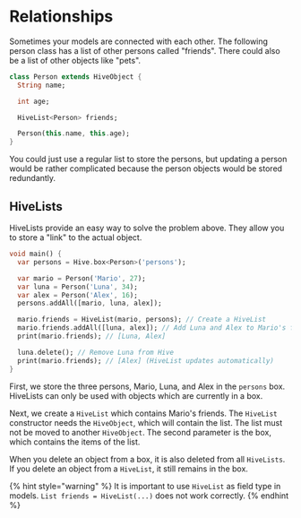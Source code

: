 # Relationships

Sometimes your models are connected with each other. The following person class has a list of other persons called "friends". There could also be a list of other objects like "pets".

```dart
class Person extends HiveObject {
  String name;

  int age;

  HiveList<Person> friends;

  Person(this.name, this.age);
}
```

You could just use a regular list to store the persons, but updating a person would be rather complicated because the person objects would be stored redundantly.

## HiveLists

HiveLists provide an easy way to solve the problem above. They allow you to store a "link" to the actual object.

```dart
void main() {
  var persons = Hive.box<Person>('persons');

  var mario = Person('Mario', 27);
  var luna = Person('Luna', 34);
  var alex = Person('Alex', 16);
  persons.addAll([mario, luna, alex]);

  mario.friends = HiveList(mario, persons); // Create a HiveList
  mario.friends.addAll([luna, alex]); // Add Luna and Alex to Mario's friends
  print(mario.friends); // [Luna, Alex]

  luna.delete(); // Remove Luna from Hive
  print(mario.friends); // [Alex] (HiveList updates automatically)
}
```

First, we store the three persons, Mario, Luna, and Alex in the `persons` box. HiveLists can only be used with objects which are currently in a box.

Next, we create a `HiveList` which contains Mario's friends. The `HiveList` constructor needs the `HiveObject`, which will contain the list. The list must not be moved to another `HiveObject`. The second parameter is the box, which contains the items of the list.

When you delete an object from a box, it is also deleted from all `HiveLists`. If you delete an object from a `HiveList`, it still remains in the box.

{% hint style="warning" %}
It is important to use `HiveList` as field type in models. `List friends = HiveList(...)` does not work correctly.
{% endhint %}

